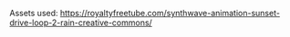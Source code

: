 Assets used:
https://royaltyfreetube.com/synthwave-animation-sunset-drive-loop-2-rain-creative-commons/
